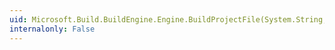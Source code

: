 ```yaml
---
uid: Microsoft.Build.BuildEngine.Engine.BuildProjectFile(System.String,System.String[],Microsoft.Build.BuildEngine.BuildPropertyGroup,System.Collections.IDictionary,Microsoft.Build.BuildEngine.BuildSettings)
internalonly: False
---
```

